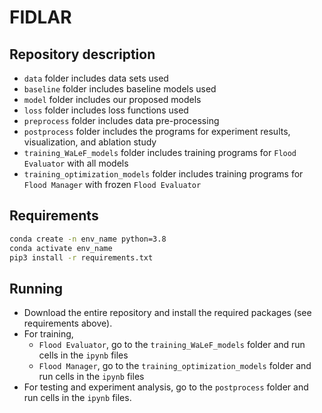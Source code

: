 # FIDLAR

## Repository description
- `data` folder includes data sets used
- `baseline` folder includes baseline models used
- `model` folder includes our proposed models
- `loss` folder includes loss functions used
- `preprocess` folder includes data pre-processing
- `postprocess` folder includes the programs for experiment results, visualization, and ablation study
- `training_WaLeF_models` folder includes training programs for `Flood Evaluator` with all models
- `training_optimization_models` folder includes training programs for `Flood Manager` with frozen `Flood Evaluator`


## Requirements
```bash
conda create -n env_name python=3.8
conda activate env_name
pip3 install -r requirements.txt
```

## Running
- Download the entire repository and install the required packages (see requirements above).
- For training,
  - `Flood Evaluator`, go to the `training_WaLeF_models` folder and run cells in the `ipynb` files
  - `Flood Manager`, go to the `training_optimization_models` folder and run cells in the `ipynb` files
- For testing and experiment analysis, go to the `postprocess` folder and run cells in the `ipynb` files.
